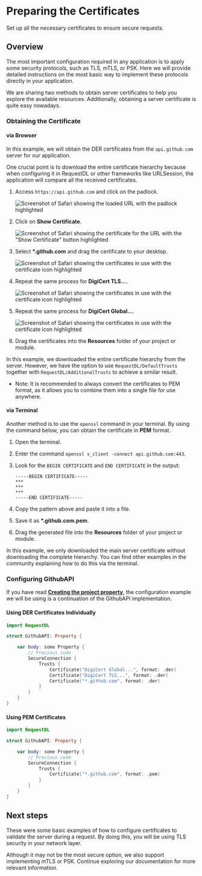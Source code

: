 # Preparing the Certificates

Set up all the necessary certificates to ensure secure requests.

## Overview

The most important configuration required in any application is to apply some security protocols, such as TLS, mTLS, or PSK. Here we will provide detailed instructions on the most basic way to implement these protocols directly in your application.

We are sharing two methods to obtain server certificates to help you explore the available resources. Additionally, obtaining a server certificate is quite easy nowadays.

### Obtaining the Certificate 

#### via Browser

In this example, we will obtain the DER certificates from the `api.github.com` server for our application.

One crucial point is to download the entire certificate hierarchy because when configuring it in RequestDL or other frameworks like URLSession, the application will compare all the received certificates.

1. Access `https://api.github.com` and click on the padlock.

    ![Screenshot of Safari showing the loaded URL with the padlock highlighted](der.github.1.png)

2. Click on **Show Certificate**.

    ![Screenshot of Safari showing the certificate for the URL with the "Show Certificate" button highlighted](der.github.2.png)

3. Select **\*.github.com** and drag the certificate to your desktop.

    ![Screenshot of Safari showing the certificates in use with the certificate icon highlighted](der.github.3.png)

4. Repeat the same process for **DigiCert TLS...**.

    ![Screenshot of Safari showing the certificates in use with the certificate icon highlighted](der.github.4.png)

5. Repeat the same process for **DigiCert Global...**.

    ![Screenshot of Safari showing the certificates in use with the certificate icon highlighted](der.github.5.png)

6. Drag the certificates into the **Resources** folder of your project or module.

In this example, we downloaded the entire certificate hierarchy from the server. However, we have the option to use ``RequestDL/DefaultTrusts`` together with ``RequestDL/AdditionalTrusts`` to achieve a similar result.

- Note: It is recommended to always convert the certificates to PEM format, as it allows you to combine them into a single file for use anywhere.

#### via Terminal

Another method is to use the `openssl` command in your terminal. By using the command below, you can obtain the certificate in **PEM** format.

1. Open the terminal.

2. Enter the command `openssl s_client -connect api.github.com:443`.

3. Look for the `BEGIN CERTIFICATE` and `END CERTIFICATE` in the output:
    ```
    -----BEGIN CERTIFICATE-----
    ***
    ***
    ***
    -----END CERTIFICATE-----
    ```

4. Copy the pattern above and paste it into a file.

5. Save it as **\*.github.com.pem**.

6. Drag the generated file into the **Resources** folder of your project or module.

In this example, we only downloaded the main server certificate without downloading the complete hierarchy. You can find other examples in the community explaining how to do this via the terminal.

### Configuring GithubAPI

If you have read **[Creating the project property](<doc:Creating-the-project-property>)**, the configuration example we will be using is a continuation of the GithubAPI implementation.

#### Using DER Certificates Individually

```swift 
import RequestDL

struct GithubAPI: Property {

    var body: some Property {
        // Previous code
        SecureConnection {
            Trusts {
                Certificate("DigiCert Global...", format: .der)
                Certificate("DigiCert TLS...", format: .der)
                Certificate("*.github.com", format: .der)
            }
        }
    }
}
```

#### Using PEM Certificates

```swift 
import RequestDL

struct GithubAPI: Property {

    var body: some Property {
        // Previous code
        SecureConnection {
            Trusts {
                Certificate("*.github.com", format: .pem)
            }
        }
    }
}
```

## Next steps

These were some basic examples of how to configure certificates to validate the server during a request. By doing this, you will be using TLS security in your network layer.

Although it may not be the most secure option, we also support implementing mTLS or PSK. Continue exploring our documentation for more relevant information.
